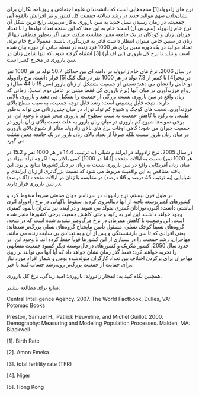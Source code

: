   نرخ ­های زادوولد[1] سنجه‌هایی است که دانشمندان علوم اجتماعی و روزنامه­ نگاران برای نشان‌دادن سهم موالید جدید در رشد سالانه جمعیت کل کشور و نیز افزایش بالقوه آتی جمعیت، در زمان رسیدن نسل جدید به سن باروری به‌کار می‌برند. رایج­ ترین شکل آن نرخ خام زادوولد (سی.بی.آر) است؛ خام به این معنا که این سنجه تعداد تولدها را با تعداد مردان، زنان و کودکان در یک جامعه معین مقایسه می­کند، حتی اگر به‌طور منطقی تنها از زنان در سنین خاص می­توان انتظار داشت قادر به فرزندآوری باشند. معمولاً نرخ خام تولد، تعداد موالید در یک دوره معین برای هر 1000 فرد زنده در نقطه میانی آن دوره بیان شده است و نباید با نرخ کل باروری (تی.اف.آر) [3] اشتباه گرفته شود، که تنها شامل زنان در سن باروری در مخرج کسر است.

در سال 2006، نرخ ­های خام زادوولد در دامنه ­ای بین حداکثر 50.7 تولد در هر 1000 نفر در نیجر[4] تا کمتر از 7.3 تولد در هر 1000 نفر در هنگ کنگ[5] قرار داشت. نرخ زادوولد دو عامل را نشان می ­دهد: نسبتی از جمعیت متشکل از زنان بارور (سن 15 تا 44 سال) و رواج فرزندآوری در میان آنها (نرخ باروری کل فقط مبتنی بر عامل دوم است). زمانی که زنان واقع در سن باروری نسبت بزرگی از جمعیت را تشکیل می­ دهند و باروری بالایی دارند، نتیجه قابل پیش­بینی است: رشد قابل توجه جمعیت، به سبب سطح بالای فرزندآوری. نسبت ­های کوچک و شیوع کم تولد نوزاد در میان چنین زنانی می­ تواند به‌طور طبیعی به رکود یا کاهش جمعیت به سبب سطوح کم باروری منجر شود. با وجود این، در برخی نمونه‌ها شیوع کم باروری در میان زنان بارور به علت نسبت بالای زنان بارور در جمعیت جبران می­ شود؛ گاهی اوقات نرخ ­های بالای زادوولد متأثر از شیوع بالای باروری در میان زنان بارور نیست بلکه صرفاً از تعداد بالای زنان بارور در یک جامعه معین نشئت می ­گیرد.

 در سال 2005، نرخ زادوولد در ایرلند و شیلی (به ترتیب، 14.4 در هر 1000 نفر و 15.2 در هر 1000 نفر) نسبت به ایالات متحده (14.1 در 1000) کمی بالاتر بود؛ اگرچه تولد نوزاد در میان زنان آمریکایی واقع در سن باروری نسبت به زنان در دیگرکشورها شایع­ تر بود. این یافته متناقض به این واقعیت مربوط می­ شود که نسبت­ بزرگ‌تری از زنان ایرلندی و شیلیایی (به ترتیب 45 درصد و 46 درصد) در مقایسه با زنان در ایالات متحده (41 درصد) در سن باروری قرار دارند.

در طول قرن بیستم، نرخ زادوولد در سرتاسر جهان صنعتی سریعاً سقوط کرد و کشورهای کمترتوسعه ­یافته از آنها دنباله‌روی کردند. سقوط ناگهانی در نرخ زادوولد اثری انباشتی داشت: اکنون نوزادان کمتری متولد می ­شوند و در آینده نیز مادران بالقوه کمتری وجود خواهد داشت. این امر به رکود و حتی کاهش جمعیت برخی کشورها منجر شده است. این وضعیت با کاهش همزمان در نرخ مرگ‌ومیر تشدید شده است که در نتیجه، گروه‌های نسبتاً کوچک نسلی، مسئول تأمین مایحتاج گروه‌های نسلی بزرگ‌تر شده­اند؛ یعنی افرادی که تا سن بازنشستگی و پس از آن و به تعدادی بی ­سابقه زنده می ­مانند. مهاجران، رشد جمعیت را در بسیاری از این کشورها قویاً حفظ کرده ­اند. با وجود این، در حدود سال 2050، کشور مکزیک و کشورهای درحال‌توسعۀ دیگر کمبود جمعیت مشابهی را تجربه خواهند کرد؛ فقط گذر زمان نشان خواهد داد که آیا آنها می ­توانند بر روی مهاجران برای پرکردن اختلاف بین تعداد کارگران متولدشده بومی و شمار افراد مورد نیاز برای حمایت از جمعیت بزرگ‌تر رو‌به‌رشد حساب کنند یا خیر.

همچنین نگاه کنید به: انفجار زادوولد؛ باروری؛ امید زندگی، نرخ کل باروری.

منابع برای مطالعه بیشتر:

Central Intelligence Agency. 2007. The World Factbook. Dulles, VA: Potomac Books

Preston, Samuel H., Patrick Heuveline, and Michel Guillot. 2000. Demography: Measuring and Modeling Population Processes. Malden, MA: Blackwell

  


 [1]. Birth Rate 

[2]. Amon Emeka

[3]. total fertility rate (TFR)

 [4]. Niger

 [5]. Hong Kong

 

 

 

 